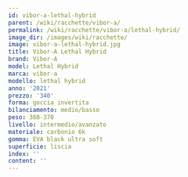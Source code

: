 ```yaml
---
id: vibor-a-lethal-hybrid
parent: /wiki/racchette/vibor-a/
permalink: /wiki/racchette/vibor-a/lethal-hybrid/
image_dir: /images/wiki/racchette/
image: vibor-a-lethal-hybrid.jpg
title: Vibor-A Lethal Hybrid
brand: Vibor-A
model: Lethal Hybrid
marca: vibor-a
modello: lethal hybrid
anno: '2021'
prezzo: '340'
forma: goccia invertita
bilanciamento: medio/basso
peso: 360-370
livello: intermedio/avanzato
materiale: carbonio 6k
gomma: EVA black ultra soft
superficie: liscia
index: ''
content: ''
---
```

